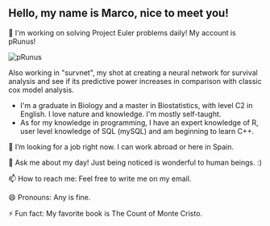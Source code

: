 ## Hello, my name is Marco, nice to meet you!

🌱 I'm working on solving Project Euler problems daily! My account is pRunus!

![pRunus](https://github.com/user-attachments/assets/15230bce-5e5c-49bd-a046-b74ddab6b0c3)

Also working in "survnet", my shot at creating a neural network for survival analysis and see if its predictive power increases in comparison with classic cox model analysis.

- I'm a graduate in Biology and a master in Biostatistics, with level C2 in English. I love nature and knowledge. I'm mostly self-taught.
- As for my knowledge in programming, I have an expert knowledge of R, user level knowledge of SQL (mySQL) and am beginning to learn C++.

🤔 I’m looking for a job right now. I can work abroad or here in Spain.

💬 Ask me about my day! Just being noticed is wonderful to human beings. :)

📫 How to reach me: Feel free to write me on my email.

😄 Pronouns: Any is fine.

⚡ Fun fact: My favorite book is The Count of Monte Cristo.

